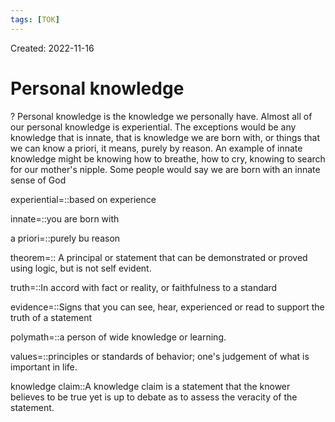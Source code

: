 ```yaml
---
tags: [TOK] 
---
```

Created: 2022-11-16

# Personal knowledge
?
Personal knowledge is the knowledge we personally have. Almost all of our personal knowledge is experiential. The exceptions would be any knowledge that is innate, that is knowledge we are born with, or things that we can know a priori, it means, purely by reason. An example of innate knowledge might be knowing how to breathe, how to cry, knowing to search for our mother's nipple. Some people would say we are born with an innate sense of God
<!--SR:!2023-01-16,36,230-->

experiential=::based on experience
<!--SR:!2023-01-02,26,230-->
innate=::you are born with
<!--SR:!2022-12-13,16,230-->
a priori=::purely bu reason
<!--SR:!2022-12-12,15,230-->

theorem=:: A principal or statement that can be demonstrated or proved using logic, but is not self evident. 
<!--SR:!2023-01-07,29,230-->
truth=::In accord with fact or reality, or faithfulness to a standard
<!--SR:!2022-12-13,16,230-->
evidence=::Signs that you can see, hear, experienced or read to support the truth of a statement
<!--SR:!2023-01-12,32,230-->
polymath=::a person of wide knowledge or learning.
<!--SR:!2022-12-30,23,240-->
values=::principles or standards of behavior; one's judgement of what is important in life.
<!--SR:!2022-12-24,19,240-->
knowledge claim::A knowledge claim is a statement that the knower believes to be true yet is up to debate as to assess the veracity of the statement.
<!--SR:!2022-12-22,17,240-->